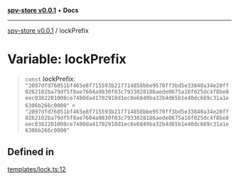 [**spv-store v0.0.1**](../README.md) • **Docs**

***

[spv-store v0.0.1](../globals.md) / lockPrefix

# Variable: lockPrefix

> `const` **lockPrefix**: `"2097dfd76851bf465e8f715593b217714858bbe9570ff3bd5e33840a34e20ff0262102ba79df5f8ae7604a9830f03c7933028186aede0675a16f025dc4f8be8eec0382201008ce7480da41702918d1ec8e6849ba32b4d65b1e40dc669c31a1e6306b266c0000"` = `"2097dfd76851bf465e8f715593b217714858bbe9570ff3bd5e33840a34e20ff0262102ba79df5f8ae7604a9830f03c7933028186aede0675a16f025dc4f8be8eec0382201008ce7480da41702918d1ec8e6849ba32b4d65b1e40dc669c31a1e6306b266c0000"`

## Defined in

[templates/lock.ts:12](https://github.com/shruggr/ts-casemod-spv/blob/7c4f30ec55cedd3466531bc7310dc7c1601f1f8a/src/templates/lock.ts#L12)
